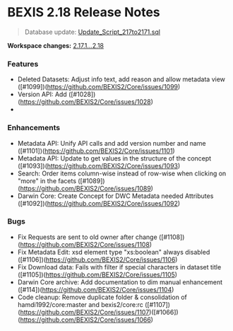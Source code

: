 # BEXIS 2.18 Release Notes
>Database update: [Update_Script_217to2171.sql](https://github.com/BEXIS2/Core/blob/rc/database%20update%20scripts/Update_Script_217to2171.sql)

**Workspace changes:** [2.17.1...2.18](https://github.com/BEXIS2/Workspace/compare/2.17.1...2.18)

### Features
- Deleted Datasets: Adjust info text, add reason and allow metadata view ([#1099])(https://github.com/BEXIS2/Core/issues/1099)
- Version API: Add ([#1028])(https://github.com/BEXIS2/Core/issues/1028)
-
### Enhancements
- Metadata API: Unify API calls and add version number and name ([#1101])(https://github.com/BEXIS2/Core/issues/1101)
- Metadata API: Update to get values in the structure of the concept ([#1093])(https://github.com/BEXIS2/Core/issues/1093)
- Search: Order items column-wise instead of row-wise when clicking on "more" in the facets ([#1089])(https://github.com/BEXIS2/Core/issues/1089)
- Darwin Core: Create Concept for DWC Metadata needed Attributes ([#1092])(https://github.com/BEXIS2/Core/issues/1092)
 
### Bugs
- Fix Requests are sent to old owner after change ([#1108])(https://github.com/BEXIS2/Core/issues/1108)
- Fix Metadata Edit: xsd element type "xs:boolean" always disabled ([#1106])(https://github.com/BEXIS2/Core/issues/1106)
- Fix Download data: Fails with filter if special characters in dataset title ([#1105])(https://github.com/BEXIS2/Core/issues/1105)
- Darwin Core archive: Add documentation to dim manual enhancement ([#114])(https://github.com/BEXIS2/Core/issues/1104)
- Code cleanup: Remove duplicate folder & consolidation of hamdi1992/core:master and bexis2/core:rc ([#1107])(https://github.com/BEXIS2/Core/issues/1107)([#1066])(https://github.com/BEXIS2/Core/issues/1066)







